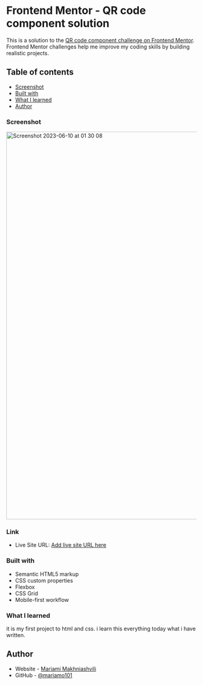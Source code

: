 # Frontend Mentor - QR code component solution

This is a solution to the [QR code component challenge on Frontend Mentor](https://www.frontendmentor.io/challenges/qr-code-component-iux_sIO_H). Frontend Mentor challenges help me improve my coding skills by building realistic projects. 

## Table of contents

  - [Screenshot](#screenshot)
  - [Built with](#built-with)
  - [What I learned](#what-i-learned)
  - [Author](#author)



### Screenshot

<img width="1023" alt="Screenshot 2023-06-10 at 01 30 08" src="https://github.com/mariamo101/qr_code_component/assets/117212859/df5fdb8a-9a4e-4163-b33d-eef0c0a3ef2b">


### Link

- Live Site URL: [Add live site URL here](https://qr-code-mm.netlify.app/)



### Built with

- Semantic HTML5 markup
- CSS custom properties
- Flexbox
- CSS Grid
- Mobile-first workflow


### What I learned
it is my first project to html and css.
i learn this everything today what i have written.

## Author

- Website - [Mariami Makhniashvili](file:///Users/alagrigalashvili/Desktop/qr-code-component/index.html)
- GitHub - [@mariamo101](https://github.com/mariamo101/qr_task1)

